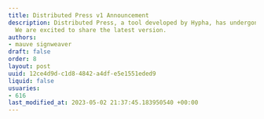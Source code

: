 ```yaml
---
title: Distributed Press v1 Announcement
description: Distributed Press, a tool developed by Hypha, has undergone a major rewrite.
  We are excited to share the latest version.
authors:
- mauve signweaver
draft: false
order: 8
layout: post
uuid: 12ce4d9d-c1d8-4842-a4df-e5e1551eded9
liquid: false
usuaries:
- 616
last_modified_at: 2023-05-02 21:37:45.183950540 +00:00
---
```


<p style="text-align:start"></p>